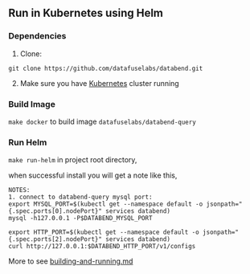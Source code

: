 ## Run in Kubernetes using Helm
### Dependencies

1. Clone:

```text
git clone https://github.com/datafuselabs/databend.git
```

2. Make sure you have [Kubernetes](https://kubernetes.io/) cluster running

### Build Image

`make docker` to build image `datafuselabs/databend-query`

###  Run Helm 

`make run-helm` in project root directory,

when successful install you will get a note like this,

```
NOTES:
1. connect to databend-query mysql port:
export MYSQL_PORT=$(kubectl get --namespace default -o jsonpath="{.spec.ports[0].nodePort}" services databend)
mysql -h127.0.0.1 -P$DATABEND_MYSQL_PORT

export HTTP_PORT=$(kubectl get --namespace default -o jsonpath="{.spec.ports[2].nodePort}" services databend)
curl http://127.0.0.1:$DATABEND_HTTP_PORT/v1/configs
```

More to see [building-and-running.md](../../docs/overview/building-and-running.md)

